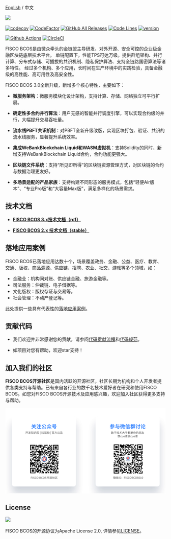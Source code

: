 [English](../README.md) / 中文

![](./images/FISCO_BCOS_Logo.svg)


[![codecov](https://codecov.io/gh/FISCO-BCOS/FISCO-BCOS/branch/master/graph/badge.svg)](https://codecov.io/gh/FISCO-BCOS/FISCO-BCOS)
[![CodeFactor](https://www.codefactor.io/repository/github/fisco-bcos/FISCO-BCOS/badge)](https://www.codefactor.io/repository/github/fisco-bcos/FISCO-BCOS)
[![GitHub All Releases](https://img.shields.io/github/downloads/FISCO-BCOS/FISCO-BCOS/total.svg)](https://github.com/FISCO-BCOS/FISCO-BCOS)
[![Code Lines](https://tokei.rs/b1/github/FISCO-BCOS/FISCO-BCOS?category=code)](https://github.com/FISCO-BCOS/FISCO-BCOS)
 [![version](https://img.shields.io/github/tag/FISCO-BCOS/FISCO-BCOS.svg)](https://github.com/FISCO-BCOS/FISCO-BCOS/releases/latest)

[![Github Actions](https://github.com/FISCO-BCOS/FISCO-BCOS/workflows/FISCO-BCOS%20GitHub%20Actions/badge.svg)](https://travis-ci.org/FISCO-BCOS/FISCO-BCOS)
[![CircleCI](https://circleci.com/gh/FISCO-BCOS/FISCO-BCOS.svg?style=shield)](https://circleci.com/gh/FISCO-BCOS/FISCO-BCOS)

FISCO BCOS是由微众牵头的金链盟主导研发、对外开源、安全可控的企业级金融区块链底层技术平台。
单链配置下，性能TPS可达万级。提供群组架构、并行计算、分布式存储、可插拔的共识机制、隐私保护算法、支持全链路国密算法等诸多特性。
经过多个机构、多个应用，长时间在生产环境中的实践检验，具备金融级的高性能、高可用性及高安全性。

FISCO BCOS 3.0全新升级，新增多个核心特性，主要如下：

- **微服务架构**：微服务模块化设计架构，支持计算、存储、网络独立可平行扩展。

- **确定性多合约并行算法**：用户无感的智能并行调度引擎，可以实现合约级的并行，大幅提升交易吞吐量。

- **流水线PBFT共识机制**：对PBFT全新升级改版，实现区块打包、验证、共识的流水线服务，显著提升系统效率。

- **集成WeBankBlockchain Liquid和WASM虚拟机**：支持Solidity的同时，新增支持WeBankBlockchain Liquid合约，合约功能更强大。

- **区块链文件系统**：支持“所见即所得”的区块链资源管理方式，对区块链的合约与数据治理更友好。

- **多场景适配的产品家族**：支持构建不同形态的服务模式，包括“轻便Air版本”、“专业Pro版”和“大容量Max版”，满足多样化的场景需求。


## 技术文档

- **[FISCO BCOS 3.x技术文档（rc1）](https://fisco-bcos-doc.readthedocs.io/zh_CN/latest/)**

- **[FISCO BCOS 2.x 技术文档（stable）](https://fisco-bcos-documentation.readthedocs.io/zh_CN/latest/)**


## 落地应用案例

FISCO BCOS已落地应用达数十个，场景覆盖政务、金融、公益、医疗、教育、交通、版权、商品溯源、供应链、招聘、农业、社交、游戏等多个领域，如：

- 金融业：机构间对账、供应链金融、旅游金融等。
- 司法服务：仲裁链、电子借据等。
- 文化版权：版权存证与交易等。
- 社会管理：不动产登记等。

此处提供一些具有代表性的[落地应用案例](https://mp.weixin.qq.com/s/cUjuWf1eGMbG3AFq60CBUA)。


## 贡献代码

- 我们欢迎并非常感谢您的贡献，请参阅[代码贡献流程](https://mp.weixin.qq.com/s/_w_auH8X4SQQWO3lhfNrbQ)和[代码规范](../CODING_STYLE.md)。

- 如项目对您有帮助，欢迎star支持！

## 加入我们的社区

**FISCO BCOS开源社区**是国内活跃的开源社区，社区长期为机构和个人开发者提供各类支持与帮助。已有来自各行业的数千名技术爱好者在研究和使用FISCO BCOS。如您对FISCO BCOS开源技术及应用感兴趣，欢迎加入社区获得更多支持与帮助。

![](https://raw.githubusercontent.com/FISCO-BCOS/LargeFiles/master/images/QR_image.png)

## License

[![](https://img.shields.io/github/license/FISCO-BCOS/FISCO-BCOS.svg)](../LICENSE)

FISCO BCOS的开源协议为Apache License 2.0, 详情参见[LICENSE](../LICENSE)。
